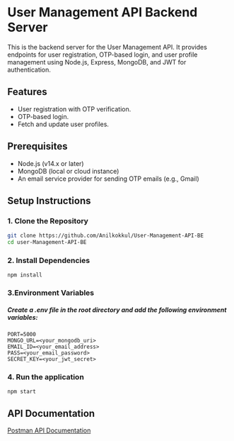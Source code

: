 # User Management API Backend Server

This is the backend server for the User Management API. It provides endpoints for user registration, OTP-based login, and user profile management using Node.js, Express, MongoDB, and JWT for authentication.

## Features

- User registration with OTP verification.
- OTP-based login.
- Fetch and update user profiles.

## Prerequisites

- Node.js (v14.x or later)
- MongoDB (local or cloud instance)
- An email service provider for sending OTP emails (e.g., Gmail)

## Setup Instructions

### 1. Clone the Repository

```bash
git clone https://github.com/Anilkokkul/User-Management-API-BE
cd user-Management-API-BE
```
### 2. Install Dependencies
```
npm install
```
### 3.Environment Variables
##### Create a .env file in the root directory and add the following environment variables:

```
PORT=5000
MONGO_URL=<your_mongodb_uri>
EMAIL_ID=<your_email_address>
PASS=<your_email_password>
SECRET_KEY=<your_jwt_secret>
```
### 4. Run the application
```
npm start
```
## API Documentation

[Postman API Documentation](https://documenter.getpostman.com/view/28958585/2sA3kUGhMg)

